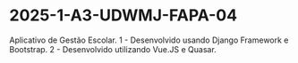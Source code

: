 # 2025-1-A3-UDWMJ-FAPA-04

Aplicativo de Gestão Escolar.
1 - Desenvolvido usando Django Framework e Bootstrap.
2 - Desenvolvido utilizando Vue.JS e Quasar.


